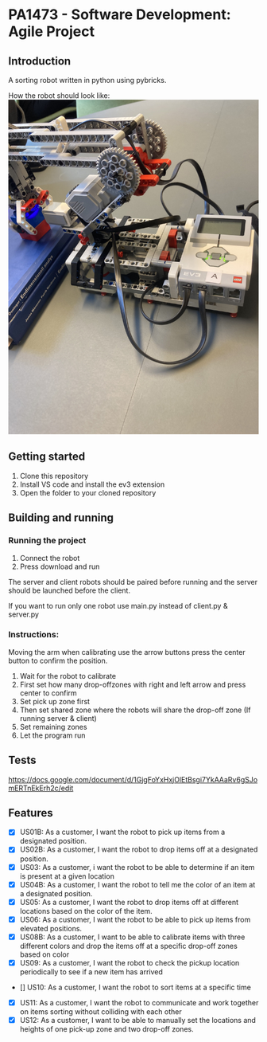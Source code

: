 # PA1473 - Software Development: Agile Project

## Introduction
A sorting robot written in python using pybricks.

How the robot should look like:
![robot image](/IMG_6790.jpg)

## Getting started
1. Clone this repository 
2. Install VS code and install the ev3 extension
3. Open the folder to your cloned repository

## Building and running
### Running the project
1. Connect the robot
2. Press download and run

The server and client robots should be paired before running and the server should be launched before the client.

If you want to run only one robot use main.py instead of client.py & server.py

### Instructions:
Moving the arm when calibrating use the arrow buttons
press the center button to confirm the position.

1. Wait for the robot to calibrate
2. First set how many drop-offzones with right and left arrow and press center to confirm
3. Set pick up zone first
4. Then set shared zone where the robots will share the drop-off zone (If running server & client)
5. Set remaining zones
6. Let the program run

## Tests 
https://docs.google.com/document/d/1GjgFoYxHxjOlEtBsgi7YkAAaRv6gSJomERTnEkErh2c/edit

## Features

- [x] US01B: As a customer, I want the robot to pick up items from a designated position. 
- [x] US02B: As a customer, I want the robot to drop items off at a designated position.
- [x] US03: As a customer, i want the robot to be able to determine if an item is present at a given location
- [x] US04B: As a customer, I want the robot to tell me the color of an item at a designated position.
- [x] US05: As a customer, I want the robot to drop items off at different locations based on the color of the item.
- [x] US06: As a customer, I want the robot to be able to pick up items from elevated positions.
- [x] US08B: As a customer, I want to be able to calibrate items with three different colors and drop the items off at a specific drop-off zones based on color
- [x] US09: As a customer, I want the robot to check the pickup location periodically to see if a new item has arrived
- [] US10: As a customer, I want the robot to sort items at a specific time
- [x] US11: As a customer, I want the robot to communicate and work together on items sorting without colliding with each other
- [x] US12: As a customer, I want to be able to manually set the locations and heights of one pick-up zone and two drop-off zones.
